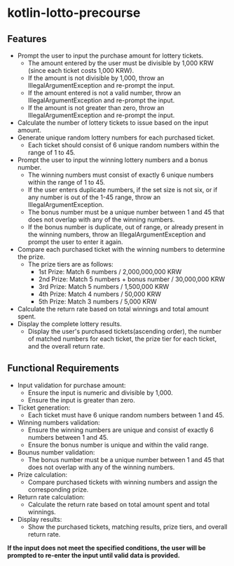 # kotlin-lotto-precourse

## Features
- Prompt the user to input the purchase amount for lottery tickets. 
  - The amount entered by the user must be divisible by 1,000 KRW (since each ticket costs 1,000 KRW). 
  - If the amount is not divisible by 1,000, throw an IllegalArgumentException and re-prompt the input. 
  - If the amount entered is not a valid number, throw an IllegalArgumentException and re-prompt the input. 
  - If the amount is not greater than zero, throw an IllegalArgumentException and re-prompt the input. 
- Calculate the number of lottery tickets to issue based on the input amount. 
- Generate unique random lottery numbers for each purchased ticket. 
  - Each ticket should consist of 6 unique random numbers within the range of 1 to 45.
- Prompt the user to input the winning lottery numbers and a bonus number. 
  - The winning numbers must consist of exactly 6 unique numbers within the range of 1 to 45. 
  - If the user enters duplicate numbers, if the set size is not six, or if any number is out of the 1-45 range, throw an IllegalArgumentException.
  -  The bonus number must be a unique number between 1 and 45 that does not overlap with any of the winning numbers.
  - If the bonus number is duplicate, out of range, or already present in the winning numbers, throw an IllegalArgumentException and prompt the user to enter it again.
- Compare each purchased ticket with the winning numbers to determine the prize. 
  - The prize tiers are as follows:
    - 1st Prize: Match 6 numbers / 2,000,000,000 KRW
    - 2nd Prize: Match 5 numbers + bonus number / 30,000,000 KRW
    - 3rd Prize: Match 5 numbers / 1,500,000 KRW
    - 4th Prize: Match 4 numbers / 50,000 KRW
    - 5th Prize: Match 3 numbers / 5,000 KRW
- Calculate the return rate based on total winnings and total amount spent. 
- Display the complete lottery results. 
  - Display the user's purchased tickets(ascending order), the number of matched numbers for each ticket, the prize tier for each ticket, and the overall return rate.

## Functional Requirements
- Input validation for purchase amount:
  - Ensure the input is numeric and divisible by 1,000. 
  - Ensure the input is greater than zero.
- Ticket generation:
  - Each ticket must have 6 unique random numbers between 1 and 45. 
- Winning numbers validation:
  - Ensure the winning numbers are unique and consist of exactly 6 numbers between 1 and 45. 
  - Ensure the bonus number is unique and within the valid range.
- Bounus number validation:
  - The bonus number must be a unique number between 1 and 45 that does not overlap with any of the winning numbers.
- Prize calculation:
  - Compare purchased tickets with winning numbers and assign the corresponding prize.
- Return rate calculation:
  - Calculate the return rate based on total amount spent and total winnings.
- Display results:
  - Show the purchased tickets, matching results, prize tiers, and overall return rate.

**If the input does not meet the specified conditions, the user will be prompted to re-enter the input until valid data is provided.**

